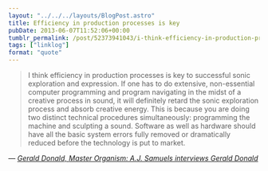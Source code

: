 ```yaml
---
layout: "../../../layouts/BlogPost.astro"
title: Efficiency in production processes is key
pubDate: 2013-06-07T11:52:06+00:00
tumblr_permalink: /post/52373941043/i-think-efficiency-in-production-processes-is-key
tags: ["linklog"]
format: "quote"
---
```


> I think efficiency in production processes is key to successful sonic exploration and expression. If one has to do extensive, non-essential computer programming and program navigating in the midst of a creative process in sound, it will definitely retard the sonic exploration process and absorb creative energy. This is because you are doing two distinct technical procedures simultaneously: programming the machine and sculpting a sound. Software as well as hardware should have all the basic system errors fully removed or dramatically reduced before the technology is put to market.

— <cite>[Gerald Donald, _Master Organism: A.J. Samuels interviews Gerald Donald_](https://www.electronicbeats.net/gerald-donald-interview/)</cite>
